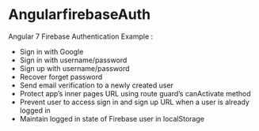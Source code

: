 # AngularfirebaseAuth

Angular 7 Firebase Authentication Example :

* Sign in with Google
* Sign in with username/password
* Sign up with username/password
* Recover forget password
* Send email verification to a newly created user
* Protect app’s inner pages URL using route guard’s canActivate method
* Prevent user to access sign in and sign up URL when a user is already logged in
* Maintain logged in state of Firebase user in localStorage